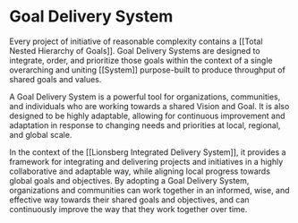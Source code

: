 # Goal Delivery System

Every project of initiative of reasonable complexity contains a [[Total Nested Hierarchy of Goals]]. Goal Delivery Systems are designed to integrate, order, and prioritize those goals within the context of a single overarching and uniting [[System]] purpose-built to produce throughput of shared goals and values. 

A Goal Delivery System is a powerful tool for organizations, communities, and individuals who are working towards a shared Vision and Goal. It is also designed to be highly adaptable, allowing for continuous improvement and adaptation in response to changing needs and priorities at local, regional, and global scale.

In the context of the [[Lionsberg Integrated Delivery System]], it provides a framework for integrating and delivering projects and initiatives in a highly collaborative and adaptable way, while aligning local progress towards global goals and objectives. By adopting a Goal Delivery System, organizations and communities can work together in an informed, wise, and effective way towards their shared goals and objectives, and can continuously improve the way that they work together over time.